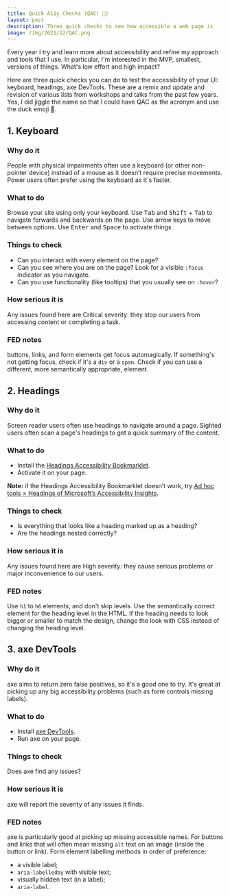 ```yaml
---
title: Quick A11y Checks (QAC! 🦆)
layout: post
description: Three quick checks to see how accessible a web page is
image: /img/2021/12/QAC.png
---
```


Every year I try and learn more about accessibility and refine my approach and tools that I use. In particular, I'm interested in the MVP, smallest, versions of things. What's low effort and high impact?

Here are three quick checks you can do to test the accessibility of your UI: keyboard, headings, axe DevTools. These are a remix and update and revision of various lists from workshops and talks from the past few years. Yes, I did jiggle the name so that I could have QAC as the acronym and use the duck emoji 🦆.

## 1. Keyboard

### Why do it

People with physical impairments often use a keyboard (or other non-pointer device) instead of a mouse as it doesn’t require precise movements. Power users often prefer using the keyboard as it's faster.

### What to do

Browse your site using only your keyboard. Use <kbd>Tab</kbd> and <kbd>Shift</kbd> + <kbd>Tab</kbd> to navigate forwards and backwards on the page. Use arrow keys to move between options. Use <kbd>Enter</kbd> and <kbd>Space</kbd> to activate things.

### Things to check

- Can you interact with every element on the page?
- Can you see where you are on the page? Look for a visible `:focus` indicator as you navigate.
- Can you use functionality (like tooltips) that you usually see on `:hover`?

### How serious it is

Any issues found here are Critical severity: they stop our users from accessing content or completing a task.

### FED notes

buttons, links, and form elements get focus automagically. If something's not getting focus, check if it's a `div` or a `span`. Check if you can use a different, more semantically appropriate, element.

## 2. Headings

### Why do it

Screen reader users often use headings to navigate around a page. Sighted users often scan a page's headings to get a quick summary of the content.

### What to do

- Install the [Headings Accessibility Bookmarklet](https://accessibility-bookmarklets.org/install.html).
- Activate it on your page.

**Note:** if the Headings Accessibility Bookmarklet doesn’t work, try [Ad hoc tools > Headings of Microsoft’s Accessibility Insights](https://drive.google.com/file/d/1lGoEk0q_EBpzS3G7U93vbV-lYlvWGNmD/view?usp=sharing).

### Things to check

- Is everything that looks like a heading marked up as a heading?
- Are the headings nested correctly?

### How serious it is

Any issues found here are High severity: they cause serious problems or major inconvenience to our users.

### FED notes

Use `h1` to `h6` elements, and don't skip levels. Use the semantically correct element for the heading level in the HTML. If the heading needs to look bigger or smaller to match the design, change the look with CSS instead of changing the heading level.

## 3. axe DevTools

### Why do it

axe aims to return zero false positives, so it's a good one to try. It's great at picking up any big accessibility problems (such as form controls missing labels).

### What to do

- Install [axe DevTools](https://www.deque.com/axe/).
- Run axe on your page.

### Things to check

Does axe find any issues?

### How serious it is

axe will report the severity of any issues it finds.

### FED notes

axe is particularly good at picking up missing accessible names. For buttons and links that will often mean missing `alt` text on an image (inside the button or link). Form element labelling methods in order of preference:

- a visible label;
- `aria-labelledby` with visible text;
- visually hidden text (in a label);
- `aria-label`.
